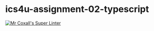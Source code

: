 # ics4u-assignment-02-typescript

[![Mr Coxall's Super Linter](https://github.com/Seti-Ngabo/ics4u-assignment-02-typescript/workflows/Mr%20Coxall's%20Super%20Linter/badge.svg)](https://github.com/Seti-Ngabo/ics4u-assignment-02-typescript/actions/)
